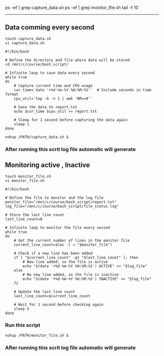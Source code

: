 
ps -ef | grep capture_data.sh
ps -ef | grep monitor_file.sh
tail -f 10

<hr>

## Data comming every second 

```
touch capture_data.sh
vi capture_data.sh
```

```
#!/bin/bash

# Define the directory and file where data will be stored
cd /mnt/c/course/bash_script/

# Infinite loop to save data every second
while true
do
    # Capture current time and CPU usage
    cur_time=`date '+%d-%m-%Y %H:%M:%S'`  # Include seconds in time format
    cpu_util=`top -b -n 1 | awk 'NR==8'`

    # Save the data to report.txt
    echo $cur_time $cpu_util >> report.txt

    # Sleep for 1 second before capturing the data again
    sleep 1
done
```

```
nohup /PATH/capture_data.sh &
```
### After running this scrit log file automatic will generate 

## Monitoring active , Inactive


```
touch monitor_file.sh
vi monitor_file.sh
```

```
#!/bin/bash

# Define the file to monitor and the log file
monitor_file="/mnt/c/course/bash_script/report.txt"
log_file="/mnt/c/course/bash_script/file_status.log"

# Store the last line count
last_line_count=0

# Infinite loop to monitor the file every second
while true
do
    # Get the current number of lines in the monitor file
    current_line_count=$(wc -l < "$monitor_file")

    # Check if a new line has been added
    if [ "$current_line_count" -gt "$last_line_count" ]; then
        # New line added, so the file is active
        echo "$(date '+%d-%m-%Y %H:%M:%S') ACTIVE" >> "$log_file"
    else
        # No new line added, so the file is inactive
        echo "$(date '+%d-%m-%Y %H:%M:%S') INACTIVE" >> "$log_file"
    fi

    # Update the last line count
    last_line_count=$current_line_count

    # Wait for 1 second before checking again
    sleep 5
done
```

### Run this script 
```
nohup /PATH/monitor_file.sh &
```

### After running this scrit log file automatic will generate 
